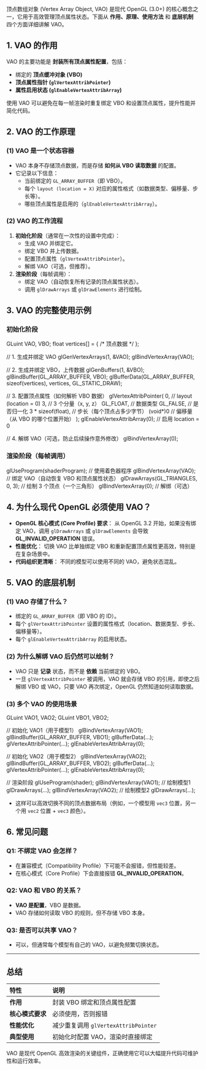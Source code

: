 顶点数组对象 (Vertex Array Object, VAO) 是现代 OpenGL (3.0+) 的核心概念之一，它用于高效管理顶点属性状态。下面从 **作用、原理、使用方法** 和 **底层机制** 四个方面详细讲解 VAO。



## **1. VAO 的作用**

VAO 的主要功能是 **封装所有顶点属性配置**，包括：

- 绑定的 **顶点缓冲对象 (VBO)**
- **顶点属性指针 (`glVertexAttribPointer`)**
- **属性启用状态 (`glEnableVertexAttribArray`)**

使用 VAO 可以避免在每一帧渲染时重复绑定 VBO 和设置顶点属性，提升性能并简化代码。



## **2. VAO 的工作原理**

### **(1) VAO 是一个状态容器**

- VAO 本身不存储顶点数据，而是存储 **如何从 VBO 读取数据** 的配置。
- 它记录以下信息：
  - 当前绑定的 `GL_ARRAY_BUFFER`（即 VBO）。
  - 每个 `layout (location = X)` 对应的属性格式（如数据类型、偏移量、步长等）。
  - 哪些顶点属性是启用的（`glEnableVertexAttribArray`）。

### **(2) VAO 的工作流程**

1. **初始化阶段**（通常在一次性的设置中完成）：
   - 生成 VAO 并绑定它。
   - 绑定 VBO 并上传数据。
   - 配置顶点属性（`glVertexAttribPointer`）。
   - 解绑 VAO（可选，但推荐）。
2. **渲染阶段**（每帧调用）：
   - 绑定 VAO（自动恢复所有记录的顶点属性状态）。
   - 调用 `glDrawArrays` 或 `glDrawElements` 进行绘制。



## **3. VAO 的完整使用示例**

### **初始化阶段**

GLuint VAO, VBO;
float vertices[] = { /* 顶点数据 */ };

// 1. 生成并绑定 VAO
glGenVertexArrays(1, &VAO);
glBindVertexArray(VAO);

// 2. 生成并绑定 VBO，上传数据
glGenBuffers(1, &VBO);
glBindBuffer(GL_ARRAY_BUFFER, VBO);
glBufferData(GL_ARRAY_BUFFER, sizeof(vertices), vertices, GL_STATIC_DRAW);

// 3. 配置顶点属性（如何解析 VBO 数据）
glVertexAttribPointer(
    0,                  // layout (location = 0)
    3,                  // 3 个分量（x, y, z）
    GL_FLOAT,           // 数据类型
    GL_FALSE,           // 是否归一化
    3 * sizeof(float),  // 步长（每个顶点占多少字节）
    (void*)0            // 偏移量（从 VBO 的哪个位置开始）
);
glEnableVertexAttribArray(0); // 启用 location = 0

// 4. 解绑 VAO（可选，防止后续操作意外修改）
glBindVertexArray(0);





### **渲染阶段（每帧调用）**

glUseProgram(shaderProgram);  // 使用着色器程序
glBindVertexArray(VAO);       // 绑定 VAO（自动恢复 VBO 和顶点属性状态）
glDrawArrays(GL_TRIANGLES, 0, 3); // 绘制 3 个顶点（一个三角形）
glBindVertexArray(0);         // 解绑（可选）





## **4. 为什么现代 OpenGL 必须使用 VAO？**

- **OpenGL 核心模式 (Core Profile) 要求**：
  从 OpenGL 3.2 开始，如果没有绑定 VAO，调用 `glDrawArrays` 或 `glDrawElements` 会导致 **GL_INVALID_OPERATION** 错误。
- **性能优化**：
  切换 VAO 比单独绑定 VBO 和重新配置顶点属性更高效，特别是在复杂场景中。
- **代码组织更清晰**：
  不同的模型可以使用不同的 VAO，避免状态混乱。



## **5. VAO 的底层机制**

### **(1) VAO 存储了什么？**

- 绑定的 `GL_ARRAY_BUFFER`（即 VBO 的 ID）。
- 每个 `glVertexAttribPointer` 设置的属性格式（location、数据类型、步长、偏移量等）。
- 每个 `glEnableVertexAttribArray` 的启用状态。

### **(2) 为什么解绑 VAO 后仍然可以绘制？**

- VAO 只是 **记录** 状态，而不是 **依赖** 当前绑定的 VBO。
- 一旦 `glVertexAttribPointer` 被调用，VAO 就会存储 VBO 的引用，即使之后解绑 VBO 或 VAO，只要 VAO 再次绑定，OpenGL 仍然知道如何读取数据。

### **(3) 多个 VAO 的使用场景**

GLuint VAO1, VAO2;
GLuint VBO1, VBO2;

// 初始化 VAO1（用于模型1）
glBindVertexArray(VAO1);
glBindBuffer(GL_ARRAY_BUFFER, VBO1);
glBufferData(...);
glVertexAttribPointer(...);
glEnableVertexAttribArray(0);

// 初始化 VAO2（用于模型2）
glBindVertexArray(VAO2);
glBindBuffer(GL_ARRAY_BUFFER, VBO2);
glBufferData(...);
glVertexAttribPointer(...);
glEnableVertexAttribArray(0);

// 渲染阶段
glUseProgram(shader);
glBindVertexArray(VAO1);  // 绘制模型1
glDrawArrays(...);
glBindVertexArray(VAO2);  // 绘制模型2
glDrawArrays(...);

- 这样可以高效切换不同的顶点数据布局（例如，一个模型用 `vec3` 位置，另一个用 `vec2` 位置 + `vec3` 颜色）。





## **6. 常见问题**

### **Q1: 不绑定 VAO 会怎样？**

- 在兼容模式（Compatibility Profile）下可能不会报错，但性能较差。
- 在核心模式（Core Profile）下会直接报错 **GL_INVALID_OPERATION**。

### **Q2: VAO 和 VBO 的关系？**

- **VAO 是配置**，VBO 是数据。
- VAO 存储如何读取 VBO 的规则，但不存储 VBO 本身。

### **Q3: 是否可以共享 VAO？**

- 可以，但通常每个模型有自己的 VAO，以避免频繁切换状态。

------

## **总结**

| 特性             | 说明                                 |
| :--------------- | :----------------------------------- |
| **作用**         | 封装 VBO 绑定和顶点属性配置          |
| **核心模式要求** | 必须使用，否则报错                   |
| **性能优化**     | 减少重复调用 `glVertexAttribPointer` |
| **典型使用**     | 初始化时配置 VAO，渲染时直接绑定     |

VAO 是现代 OpenGL 高效渲染的关键组件，正确使用它可以大幅提升代码可维护性和运行效率。